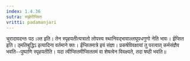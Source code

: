 ```yaml
---
index: 1.4.36
sutra: स्पृहेरीप्सितः
vritti: padamanjari
---
```


 चुरादावदन्तः पठ।ल्त इति। तेन स्पृहयतीत्यत्रातो लोपस्य स्थानिवद्भावाल्लघूपधगुणो नेति भावः। ईप्सित इति। ठ्मतिबुद्धिऽ इत्यादिना वर्तमाने क्तः। ईप्सितमात्रे इयं संज्ञा। प्रकर्षविवक्षायां तु परत्वात् कर्मसंज्ञैव भवति--पुष्पाणि स्पृहयतीति। यदा त्वीप्सितमीप्सिततमं वा शेषत्वेन विवक्ष्यते, तदा षष्ठी भवति॥